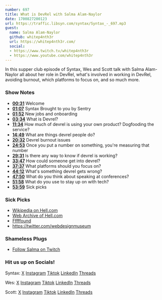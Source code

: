 ```yaml
---
number: 697
title: What is DevRel with Salma Alam-Naylor
date: 1700827200123
url: https://traffic.libsyn.com/syntax/Syntax_-_697.mp3
guest:
  name: Salma Alam-Naylor
  github: whitep4nth3r
  url: https://whitep4nth3r.com/
  social:
  - https://www.twitch.tv/whitep4nth3r
  - https://www.youtube.com/whitep4nth3r
---
```


In this supper club episode of Syntax, Wes and Scott talk with Salma Alam-Naylor all about her role in DevRel, what's involved in working in DevRel, avoiding burnout, which platforms to focus on, and so much more.

### Show Notes

* **[00:31](#t=00:31)** Welcome
* **[01:07](#t=01:07)** Syntax Brought to you by Sentry
* **[01:52](#t=01:52)** New jobs and onboarding
* **[03:34](#t=03:34)** What is Devrel?
* **[11:34](#t=11:34)** How much of devrel is using your own product? Dogfooding the service?
* **[14:49](#t=14:49)** What are things devrel people do?
* **[20:32](#t=20:32)** Devrel burnout issues
* **[24:53](#t=24:53)** Once you put a number on something, you're measuring that number
* **[29:31](#t=29:31)** Is there any way to know if devrel is working?
* **[33:47](#t=33:47)** How could someone get into devrel?
* **[37:37](#t=37:37)** What platforms should you focus on?
* **[44:12](#t=44:12)** What's something devrel gets wrong?
* **[47:50](#t=47:50)** What do you think about speaking at conferences?
* **[51:58](#t=51:58)** What do you use to stay up on with tech?
* **[53:59](#t=53:59)** Sick picks

### Sick Picks

* [Wikipedia on Hell.com](https://en.wikipedia.org/wiki/Hell.com)
* [Web Archive of Hell.com](https://web.archive.org/web/20041215000000*/hell.com)
* [Fffffound](https://en.wikipedia.org/wiki/FFFFOUND)
* https://twitter.com/webdesignmuseum

### Shameless Plugs

* [Follow Salma on Twitch](https://www.twitch.tv/whitep4nth3r)

### Hit us up on Socials!

Syntax: [X](https://twitter.com/syntaxfm) [Instagram](https://www.instagram.com/syntax_fm/) [Tiktok](https://www.tiktok.com/@syntaxfm) [LinkedIn](https://www.linkedin.com/company/96077407/admin/feed/posts/) [Threads](https://www.threads.net/@syntax_fm)

Wes: [X](https://twitter.com/wesbos) [Instagram](https://www.instagram.com/wesbos/) [Tiktok](https://www.tiktok.com/@wesbos) [LinkedIn](https://www.linkedin.com/in/wesbos/) [Threads](https://www.threads.net/@wesbos)

Scott: [X](https://twitter.com/stolinski) [Instagram](https://www.instagram.com/stolinski/) [Tiktok](https://www.tiktok.com/@stolinski) [LinkedIn](https://www.linkedin.com/in/stolinski/) [Threads](https://www.threads.net/@stolinski)